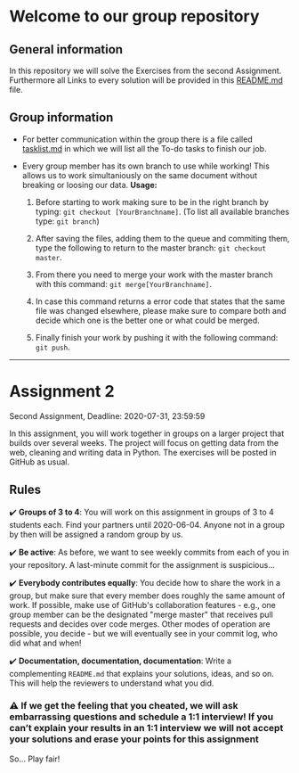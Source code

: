 # Welcome to our group repository

## General information

In this repository we will solve the Exercises from the second Assignment.
Furthermore all Links to every solution will be provided in this [README.md](./README.md) file.

## Group information

* For better communication within the group there is a file called [tasklist.md](./tasklist.md) in which we will list all the To-do tasks to finish our job.

* Every group member has its own branch to use while working! This allows us to work simultaniously on the same document without breaking or loosing our data.
   **Usage:**
   1. Before starting to work making sure to be in the right branch by typing: `git checkout [YourBranchname]`. (To list all available branches type: `git branch`)

   2. After saving the files, adding them to the queue and commiting them, type the following to return to the master branch: `git checkout master`.

   3. From there you need to merge your work with the master branch with this command: `git merge[YourBranchname]`.

   4. In case this command returns a error code that states that the same file was changed elsewhere, please make sure to compare both and decide which one is the better one or what could be merged.

   5. Finally finish your work by pushing it with the following command: `git push`.

___

# Assignment 2

Second Assignment, Deadline: 2020-07-31, 23:59:59

In this assignment, you will work together in groups on a larger project that builds over several weeks.
The project will focus on getting data from the web, cleaning and writing data in Python.
The exercises will be posted in GitHub as usual.

## Rules

:heavy_check_mark: **Groups of 3 to 4**: You will work on this assignment in groups of 3 to 4 students each. Find your partners until 2020-06-04. Anyone not in a group by then will be assigned a random group by us.

:heavy_check_mark: **Be active**: As before, we want to see weekly commits from each of you in your repository. A last-minute commit for the assignment is suspicious...

:heavy_check_mark: **Everybody contributes equally**: You decide how to share the work in a group, but make sure that every member does roughly the same amount of work. If possible, make use of GitHub's collaboration features - e.g., one group member can be the designated "merge master" that receives pull requests and decides over code merges. Other modes of operation are possible, you decide - but we will eventually see in your commit log, who did what and when!

:heavy_check_mark: **Documentation, documentation, documentation**: Write a complementing `README.md` that explains your solutions, ideas, and so on. This will help the reviewers to understand what you did.

### :warning: If we get the feeling that you cheated, we will ask embarrassing questions and schedule a 1:1 interview! If you can’t explain your results in an 1:1 interview we will not accept your solutions and erase your points for this assignment

So... Play fair!
